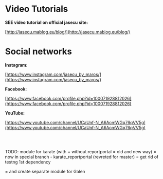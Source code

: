 # Video Tutorials

**SEE video tutorial on official jasecu site:**

 [http://jasecu.mablog.eu/blog/](http://jasecu.mablog.eu/blog/)


# Social networks

**Instagram:**

[https://www.instagram.com/jasecu_by_maros/](https://www.instagram.com/jasecu_by_maros/)

**Facebook:**

[https://www.facebook.com/profile.php?id=100071928812026](https://www.facebook.com/profile.php?id=100071928812026)

**YouTube:**

[https://www.youtube.com/channel/UCaUnf-N_A6AomWGq76qVV5g](https://www.youtube.com/channel/UCaUnf-N_A6AomWGq76qVV5g)

<br/><br/>

TODO: module for karate (with + without reportportal = old and new way)
= now in special branch - karate_reportportal (revreted for master)
= get rid of testng 1st dependency

= and create separate module for Galen


